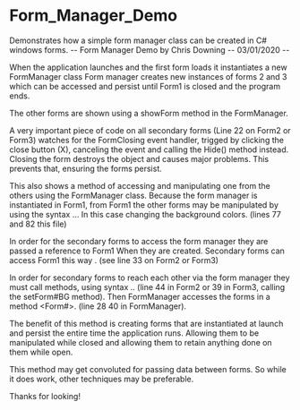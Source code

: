# Form_Manager_Demo
Demonstrates how a simple form manager class can be created in C# windows forms.
-- Form Manager Demo by Chris Downing -- 03/01/2020 --

When the application launches and the first form loads it instantiates a new FormManager class
Form manager creates new instances of forms 2 and 3 which can be accessed and persist until
Form1 is closed and the program ends.  
 
The other forms are shown using a showForm method in the FormManager.

A very important piece of code on all secondary forms (Line 22 on Form2 or Form3) watches for the 
FormClosing event handler, trigged by clicking the close button (X), canceling the event
and calling the Hide() method instead.  Closing the form destroys the object and causes major problems.
This prevents that, ensuring the forms persist.

This also shows a method of accessing and manipulating one from the others using the FormManager
class.  Because the form manager is instantiated in Form1, from Form1 the other forms may be manipulated
by using the syntax <FormManager>.<FormName>.<somePropertyOrVariable>.  In this case changing the background
colors. (lines 77 and 82 this file)

In order for the secondary forms to access the form manager they are passed a reference to Form1
When they are created.  Secondary forms can access Form1 this way <Form1>.<somePropertyOrVar>
(see line 33 on Form2 or Form3)

In order for secondary forms to reach each other via the form manager they must call methods, using
syntax <Form1>.<FormManager>.<someMethodInFormManager> (line 44 in Form2 or 39 in Form3, calling the 
setForm#BG method).  Then FormManager accesses the forms in a method <Form#>.<someProperty> (line 28 
40 in FormManager).

The benefit of this method is creating forms that are instantiated at launch and persist the entire
time the application runs.  Allowing them to be manipulated while closed and allowing them to retain
anything done on them while open.

This method may get convoluted for passing data between forms.  So while it does work, other 
techniques may be preferable.

Thanks for looking!
 

